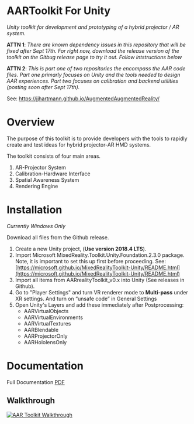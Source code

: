 # AARToolkit For Unity
_Unity toolkit for development and prototyping of a hybrid projector / AR system._

**ATTN 1**: _There are known dependency issues in this repository that will be fixed after Sept 17th. For right now, download the release version of the toolkit on the Gitbug release page to try it out. Follow intstructions below_ 

**ATTN 2**: _This is part one of two repositories the encompass the AAR code files. Part one primarly focuses on Unity and the tools needed to design AAR experiences. Part two focuses on calibration and backend utilities (posting soon after Sept 17th)._

See: https://jjhartmann.github.io/AugmentedAugmentedReality/ 

# Overview

The purpose of this toolkit is to provide developers with the tools to rapidly create and test ideas for hybrid projector-AR HMD systems.

The toolkit consists of four main areas. 

1. AR-Projector System
2. Calibration-Hardware Interface
3. Spatial Awareness System
4. Rendering Engine


# Installation
_Currently Windows Only_

Download all files from the Github release.

1. Create a new Unity project, (**Use version 2018.4 LTS**).
2. Import Microsoft MixedReality.Toolkit.Unity.Foundation.2.3.0 package. Note, it is important to set this up first before proceeding. See: [https://microsoft.github.io/MixedRealityToolkit-Unity/README.html](https://microsoft.github.io/MixedRealityToolkit-Unity/README.html)
3. Import all items from AARrealityToolkit_v0.x into Unity (See releases in Github).
4. Go to "Player Settings" and turn VR renderer mode to **Multi-pass** under XR settings. And turn on “unsafe code” in General Settings
5. Open Unity's Layers and add these immediately after Postprocessing:
    *   AARVirtualObjects
    *   AARVirtualEnvironments
    *   AARVirtualTextures
    *   AARBlendable
    *   AARProjectorOnly
    *   AARHololensOnly


# Documentation
Full Documentation [PDF](./Documentation/AARToolkit_v0.1_Documentation.pdf)

## Walkthrough

[![AAR Toolkit Walkthrough](https://img.youtube.com/vi/5L_M0OMuKF8/0.jpg)](https://www.youtube.com/watch?v=5L_M0OMuKF8)

